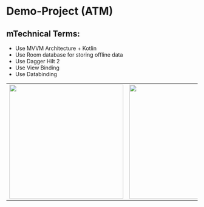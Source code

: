 # Demo-Project (ATM)

## mTechnical Terms:

- Use MVVM Architecture + Kotlin
- Use Room database for storing offline data
- Use Dagger Hilt 2
- Use View Binding
- Use Databinding

<table>
  <tr>
    <td><img src="https://user-images.githubusercontent.com/20926142/162626766-5577db51-945e-4bca-b600-1c9a54e0fe45.jpg" width="300" ></td>
    <td><img src="https://user-images.githubusercontent.com/20926142/162626767-4ca6e88e-1871-4735-8121-c3bc105a1d58.jpg" width ="300"></td>
  </tr>
  </table>



